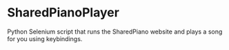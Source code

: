 # SharedPianoPlayer

Python Selenium script that runs the SharedPiano website and plays a song for you using keybindings.
